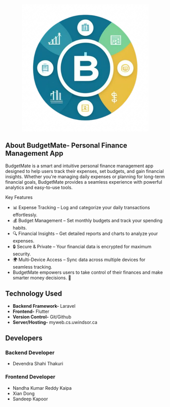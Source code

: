 <p align="center"><a href="https://laravel.com" target="_blank"><img src="budgetmate.png" width="400" alt="Budgetmate Logo"></a></p>

## About BudgetMate- Personal Finance Management App

BudgetMate is a smart and intuitive personal finance management app designed to help users track their expenses, set budgets, and gain financial insights. Whether you're managing daily expenses or planning for long-term financial goals, BudgetMate provides a seamless experience with powerful analytics and easy-to-use tools.

Key Features
- 📊 Expense Tracking – Log and categorize your daily transactions effortlessly.
- 💰 Budget Management – Set monthly budgets and track your spending habits.
- 🔍 Financial Insights – Get detailed reports and charts to analyze your expenses.
- 🔒 Secure & Private – Your financial data is encrypted for maximum security.
- 🌍 Multi-Device Access – Sync data across multiple devices for seamless tracking.
- BudgetMate empowers users to take control of their finances and make smarter money decisions. 🚀

## Technology Used
- **Backend Framework-** Laravel
- **Frontend-** Flutter
- **Version Control-** Git/Github
- **Server/Hosting-** myweb.cs.uwindsor.ca

## Developers
### Backend Developer
- Devendra Shahi Thakuri
  
### Frontend Developer
- Nandha Kumar Reddy Kaipa
- Xian Dong
- Sandeep Kapoor
